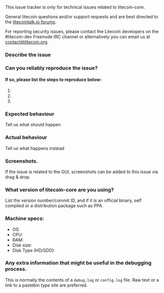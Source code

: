 <!--- Remove sections that do not apply -->

This issue tracker is only for technical issues related to litecoin-core.

General litecoin questions and/or support requests and are best directed to the [litecointalk.io forums](https://litecointalk.io/).

For reporting security issues, please contact the Litecoin developers on the #litecoin-dev Freenode IRC channel or alternatively you can email us at contact@litecoin.org.

### Describe the issue

### Can you reliably reproduce the issue?
#### If so, please list the steps to reproduce below:
1.
2.
3.

### Expected behaviour
Tell us what should happen

### Actual behaviour
Tell us what happens instead

### Screenshots.
If the issue is related to the GUI, screenshots can be added to this issue via drag & drop.

### What version of litecoin-core are you using?
List the version number/commit ID, and if it is an official binary, self compiled or a distribution package such as PPA.

### Machine specs:
- OS:
- CPU:
- RAM:
- Disk size:
- Disk Type (HD/SDD):

### Any extra information that might be useful in the debugging process.
This is normally the contents of a `debug.log` or `config.log` file. Raw text or a link to a pastebin type site are preferred.

